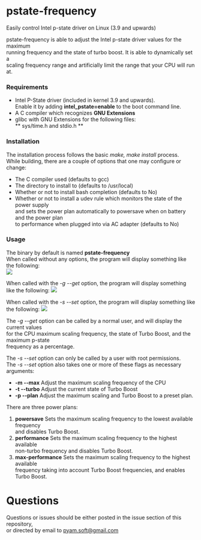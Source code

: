 # pstate-frequency


Easily control Intel p-state driver on Linux (3.9 and upwards) 

pstate-frequency is able to adjust the Intel p-state driver values for the maximum  
running frequency and the state of turbo boost. It is able to dynamically set a  
scaling frequency range and artificially limit the range that your CPU will run at.

### Requirements


+ Intel P-State driver (included in kernel 3.9 and upwards).  
Enable it by adding **intel_pstate=enable** to the boot command line.
+ A C compiler which recognizes **GNU Extensions**
+ glibc with GNU Extensions for the following files:  
** sys/time.h and stdio.h **

### Installation


The installation process follows the basic *make, make install* process.  
While building, there are a couple of options that one may configure or change:  
+ The C compiler used (defaults to gcc)  
+ The directory to install to (defaults to /usr/local)  
+ Whether or not to install bash completion (defaults to No)
+ Whether or not to install a udev rule which monitors the state of the power supply  
and sets the power plan automatically to powersave when on battery and the power plan  
to performance when plugged into via AC adapter (defaults to No)

### Usage


The binary by default is named **pstate-frequency**  
When called without any options, the program will display something like the following:  
![](https://raw.githubusercontent.com/pyamsoft/pstate-frequency/master/assets/img/pstate-frequency_example_run.png)

When called with the *-g --get* option, the program will display something like the following:
![](https://raw.githubusercontent.com/pyamsoft/pstate-frequency/master/assets/img/pstate-frequency_example_get.png)

When called with the *-s --set* option, the program will display something like the following:
![](https://raw.githubusercontent.com/pyamsoft/pstate-frequency/master/assets/img/pstate-frequency_example_set.png)

The *-g --get* option can be called by a normal user, and will display the current values  
for the CPU maximum scaling frequency, the state of Turbo Boost, and the maximum p-state  
frequency as a percentage.

The *-s --set* option can only be called by a user with root permissions.  
The *-s --set* option also takes one or more of these flags as necessary arguments:  
+ **-m --max** Adjust the maximum scaling frequency of the CPU
+ **-t --turbo** Adjust the current state of Turbo Boost
+ **-p --plan** Adjust the maximum scaling and Turbo Boost to a preset plan.

There are three power plans:  
1. **powersave** Sets the maximum scaling frequency to the lowest available frequency  
and disables Turbo Boost.  
2. **performance** Sets the maximum scaling frequency to the highest available  
non-turbo frequency and disables Turbo Boost.  
3. **max-performance** Sets the maximum scaling frequency to the highest available  
frequency taking into account Turbo Boost frequencies, and enables Turbo Boost.  

# Questions


Questions or issues should be either posted in the issue section of this repository,  
or directed by email to pyam.soft@gmail.com
